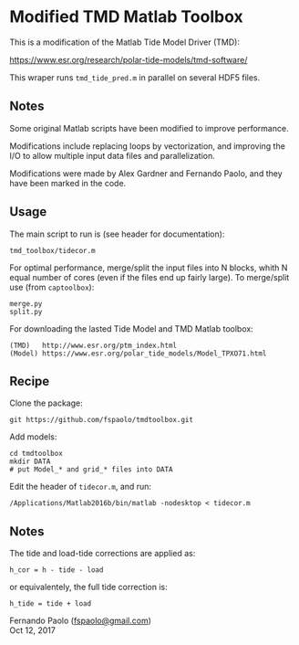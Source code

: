 # Modified TMD Matlab Toolbox

This is a modification of the Matlab Tide Model Driver (TMD):

https://www.esr.org/research/polar-tide-models/tmd-software/

This wraper runs `tmd_tide_pred.m` in parallel on several HDF5 files.

## Notes

Some original Matlab scripts have been modified to improve performance.

Modifications include replacing loops by vectorization, and improving
the I/O to allow multiple input data files and parallelization.

Modifications were made by Alex Gardner and Fernando Paolo, and they
have been marked in the code.

## Usage

The main script to run is (see header for documentation):

    tmd_toolbox/tidecor.m 

For optimal performance, merge/split the input files into N blocks, whith
N equal number of cores (even if the files end up fairly large).
To merge/split use (from `captoolbox`):

    merge.py 
    split.py

For downloading the lasted Tide Model and TMD Matlab toolbox:

    (TMD)   http://www.esr.org/ptm_index.html  
    (Model) https://www.esr.org/polar_tide_models/Model_TPXO71.html

## Recipe

Clone the package:

    git https://github.com/fspaolo/tmdtoolbox.git

Add models:

    cd tmdtoolbox
    mkdir DATA
    # put Model_* and grid_* files into DATA

Edit the header of `tidecor.m`, and run:

    /Applications/Matlab2016b/bin/matlab -nodesktop < tidecor.m

## Notes

The tide and load-tide corrections are applied as:

    h_cor = h - tide - load

or equivalentely, the full tide correction is:

    h_tide = tide + load


Fernando Paolo (fspaolo@gmail.com)  
Oct 12, 2017
